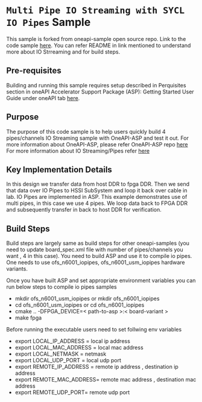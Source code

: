 # `Multi Pipe IO Streaming with SYCL IO Pipes` Sample

This sample is forked from oneapi-sample open source repo. Link to the code sample [here](https://github.com/oneapi-src/oneAPI-samples/tree/master/DirectProgramming/C%2B%2BSYCL_FPGA/Tutorials/DesignPatterns/io_streaming). You can refer README in link mentioned to understand more about IO Strreaming and for build steps.

## Pre-requisites
Building and running this sample requires setup described in Perquisites section in oneAPI Accelerator Support Package (ASP): Getting Started User Guide under oneAPI tab [here](https://ofs.github.io/ofs-2023.1/hw/common/user_guides/oneapi_asp/ug_oneapi_asp/).

## Purpose
The purpose of this code sample is to help users quickly build 4 pipes/channels IO Streaming sample with OneAPI-ASP and test it out.
For more information about OneAPI-ASP, please refer OneAPI-ASP repo [here](https://github.com/OFS/oneapi-asp)
For more information about IO Streaming/Pipes refer [here](https://github.com/oneapi-src/oneAPI-samples/tree/master/DirectProgramming/C%2B%2BSYCL_FPGA/Tutorials/DesignPatterns/io_streaming)

## Key Implementation Details
In this design we transfer data from host DDR to fpga DDR. Then we send that data over IO Pipes to HSSI SubSystem and loop it back over cable in lab. IO Pipes are implemented in ASP. This example demonstrates use of multi pipes, in this case we use 4 pipes. We loop data back to FPGA DDR and subsequently transfer in back to host DDR for verification.

## Build Steps
Build steps are largely same as build steps for other oneapi-samples (you need to update board_spec.xml file with number of pipes/channels you want , 4 in this case). You need to build ASP and use it to compile io pipes. One needs to use ofs_n6001_iopipes, ofs_n6001_usm_iopipes hardware variants. 

Once you have built ASP and set appropriate environment variables you can run below steps to compile io pipes samples
  - mkdir ofs_n6001_usm_iopipes or mkdir ofs_n6001_iopipes
  - cd ofs_n6001_usm_iopipes or cd ofs_n6001_iopipes
  - cmake .. -DFPGA_DEVICE=< path-to-asp >:< board-variant >
  - make fpga

Before running the executable users need to set follwing env variables
- export LOCAL_IP_ADDRESS = local ip address
- export LOCAL_MAC_ADDRESS = local mac address 
- export LOCAL_NETMASK = netmask
- export LOCAL_UDP_PORT = local udp port 
- export REMOTE_IP_ADDRESS = remote ip address , destination ip address
- export REMOTE_MAC_ADDRESS= remote mac address , destination mac address
- export REMOTE_UDP_PORT= remote udp port
